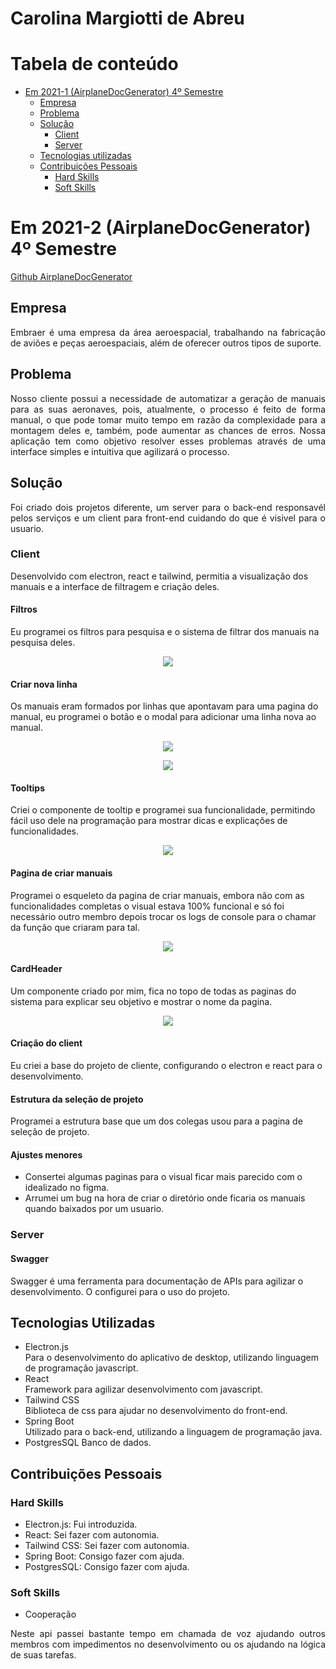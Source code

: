 # Carolina Margiotti de Abreu

# Tabela de conteúdo

-   [Em 2021-1 (AirplaneDocGenerator) 4º Semestre](#em-2021-1-airplanedocgenerator-4º-semestre)
    -   [Empresa](#empresa)
    -   [Problema](#problema)
    -   [Solução](#solução)
        -   [Client](#client)
        -   [Server](#server)
    -   [Tecnologias utilizadas](#tecnologias-utilizadas)
    -   [Contribuições Pessoais](#contribuições-pessoais)
        -   [Hard Skills](#hard-skills)
        -   [Soft Skills](#soft-skills)

# Em 2021-2 (AirplaneDocGenerator) 4º Semestre

[Github AirplaneDocGenerator](https://github.com/CarolinaMargiotti/AirplaneDocGenerator)

## Empresa

<p align="justify">
Embraer é uma empresa da área aeroespacial, trabalhando na fabricação de aviões e peças aeroespaciais, além de oferecer outros tipos de suporte.
</p>

## Problema

<p align="justify">
Nosso cliente possui a necessidade de automatizar a geração de manuais para as suas aeronaves, pois, atualmente, o processo é feito de forma manual, o que pode tomar muito tempo em razão da complexidade para a montagem deles e, também, pode aumentar as chances de erros. Nossa aplicação tem como objetivo resolver esses problemas através de uma interface simples e intuitiva que agilizará o processo.
</p>

## Solução

<p align="justify">
   Foi criado dois projetos diferente, um server para o back-end responsavél pelos serviços e um client para front-end cuidando do que é visivel para o usuario.
</p>

### Client

Desenvolvido com electron, react e tailwind, permitia a visualização dos manuais e a interface de filtragem e criação deles.

#### Filtros

Eu programei os filtros para pesquisa e o sistema de filtrar dos manuais na pesquisa deles.

<p align="center">
<img src="./imagens/api4/filtro.png">
</p>

#### Criar nova linha

Os manuais eram formados por linhas que apontavam para uma pagina do manual, eu programei o botão e o modal para adicionar uma linha nova ao manual.

<p align="center">
<img src="./imagens/api4/nova_linha.png">
</p>
<p align="center">
<img src="./imagens/api4/linha.png">
</p>

#### Tooltips

Criei o componente de tooltip e programei sua funcionalidade, permitindo fácil uso dele na programação para mostrar dicas e explicações de funcionalidades.

<p align="center">
<img src="./imagens/api4/tooltip.png">
</p>

#### Pagina de criar manuais

Programei o esqueleto da pagina de criar manuais, embora não com as funcionalidades completas o visual estava 100% funcional e só foi necessário outro membro depois trocar os logs de console para o chamar da função que criaram para tal.

<p align="center">
<img src="./imagens/api4/criar_manual.png">
</p>

#### CardHeader

Um componente criado por mim, fica no topo de todas as paginas do sistema para explicar seu objetivo e mostrar o nome da pagina.

<p align="center">
<img src="./imagens/api4/cardheader.png">
</p>

#### Criação do client

Eu criei a base do projeto de cliente, configurando o electron e react para o desenvolvimento.

#### Estrutura da seleção de projeto

Programei a estrutura base que um dos colegas usou para a pagina de seleção de projeto.

#### Ajustes menores

-   Consertei algumas paginas para o visual ficar mais parecido com o idealizado no figma.
-   Arrumei um bug na hora de criar o diretório onde ficaria os manuais quando baixados por um usuario.

### Server

#### Swagger

Swagger é uma ferramenta para documentação de APIs para agilizar o desenvolvimento. O configurei para o uso do projeto.

## Tecnologias Utilizadas

-   Electron.js \
    Para o desenvolvimento do aplicativo de desktop, utilizando linguagem de programação javascript.
-   React \
    Framework para agilizar desenvolvimento com javascript.
-   Tailwind CSS \
    Biblioteca de css para ajudar no desenvolvimento do front-end.
-   Spring Boot \
    Utilizado para o back-end, utilizando a linguagem de programação java.
-   PostgresSQL
    Banco de dados.

## Contribuições Pessoais

### Hard Skills
- Electron.js: Fui introduzida.
- React: Sei fazer com autonomia.
- Tailwind CSS: Sei fazer com autonomia.
- Spring Boot: Consigo fazer com ajuda.
- PostgresSQL: Consigo fazer com ajuda.

### Soft Skills
- Cooperação
<p align="justify">
    Neste api passei bastante tempo em chamada de voz ajudando outros membros com impedimentos no desenvolvimento ou os ajudando na lógica de suas tarefas.
</p>
